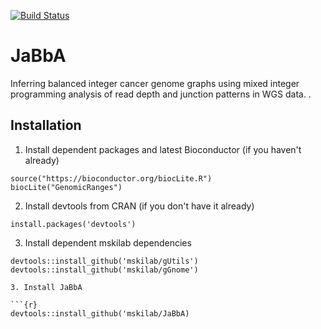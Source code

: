[![Build Status](https://travis-ci.org/mskilab/JaBbA.svg?branch=master)](https://travis-ci.org/mskilab/JaBba)

# JaBbA 

Inferring balanced integer cancer genome graphs using mixed integer programming analysis
of read depth and junction patterns in WGS data. . 

Installation
------------

1. Install dependent packages and latest Bioconductor (if you haven't already)

```{r}
source("https://bioconductor.org/biocLite.R")
biocLite("GenomicRanges")
```

2. Install devtools from CRAN (if you don't have it already)

```{r}
install.packages('devtools')
```

3. Install dependent mskilab dependencies

```{r}
devtools::install_github('mskilab/gUtils')
devtools::install_github('mskilab/gGnome')

3. Install JaBbA

```{r}
devtools::install_github('mskilab/JaBbA)
